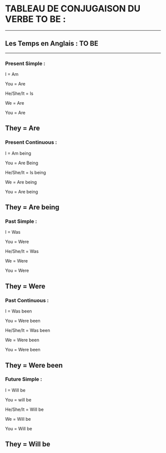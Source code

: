 # **TABLEAU DE CONJUGAISON DU VERBE TO BE :**
---

## **Les Temps en Anglais : TO BE**
---


### **Present Simple :**


I = Am

You = Are

He/She/It = Is

We  =  Are

You  =  Are

They  = Are
---

### **Present Continuous :**


I  = Am being

You  = Are Being

He/She/It  =  Is being

We  = Are being 

You  =  Are being

They  =  Are being
---

### **Past Simple :**


I  = Was

You  =  Were

He/She/It  =  Was

We  =  Were

You  =  Were

They  =  Were
---

### **Past Continuous :**


I =  Was been

You  =  Were been

He/She/It  =  Was been

We  =  Were been

You  =  Were been

They  =  Were been
---

### **Future Simple :**


I  =  Will be

You  =  will be

He/She/It = Will be

We  =  Will be

You  =  Will be

They  =  Will be
---